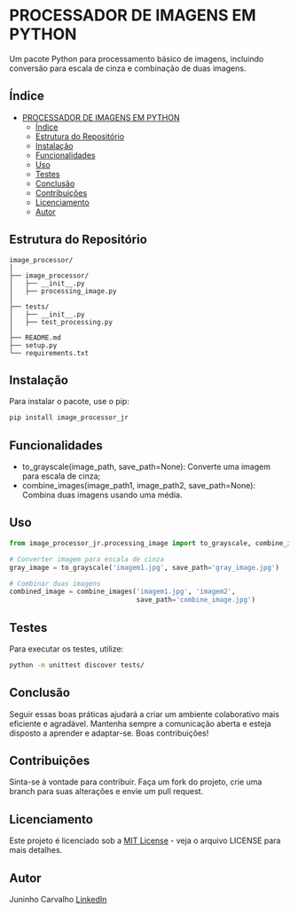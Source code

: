 # PROCESSADOR DE IMAGENS EM PYTHON

Um pacote Python para processamento básico de imagens, incluindo conversão para escala de cinza e combinação de duas imagens.

## Índice

- [PROCESSADOR DE IMAGENS EM PYTHON](#processador-de-imagens-em-python)
  - [Índice](#índice)
  - [Estrutura do Repositório](#estrutura-do-repositório)
  - [Instalação](#instalação)
  - [Funcionalidades](#funcionalidades)
  - [Uso](#uso)
  - [Testes](#testes)
  - [Conclusão](#conclusão)
  - [Contribuições](#contribuições)
  - [Licenciamento](#licenciamento)
  - [Autor](#autor)

## Estrutura do Repositório

````
image_processor/
│
├── image_processor/
│   ├── __init__.py
│   ├── processing_image.py
│
├── tests/
│   ├── __init__.py
│   ├── test_processing.py
│
├── README.md
├── setup.py
└── requirements.txt
````

## Instalação

Para instalar o pacote, use o pip:

```bash
pip install image_processor_jr
```

## Funcionalidades

- to_grayscale(image_path, save_path=None): Converte uma imagem para escala de cinza;
- combine_images(image_path1, image_path2, save_path=None): Combina duas imagens usando uma média.

## Uso

``` python
from image_processor_jr.processing_image import to_grayscale, combine_images

# Converter imagem para escala de cinza
gray_image = to_grayscale('imagem1.jpg', save_path='gray_image.jpg')

# Combinar duas imagens
combined_image = combine_images('imagem1.jpg', 'imagem2',
                                save_path='combine_image.jpg')
```

## Testes
Para executar os testes, utilize:

```bash
python -m unittest discover tests/
```

## Conclusão

Seguir essas boas práticas ajudará a criar um ambiente colaborativo mais eficiente e agradável. Mantenha sempre a comunicação aberta e esteja disposto a aprender e adaptar-se. Boas contribuições!

## Contribuições
Sinta-se à vontade para contribuir. Faça um fork do projeto, crie uma branch para suas alterações e envie um pull request.

## Licenciamento

Este projeto é licenciado sob a [MIT License](LICENSE) - veja o arquivo LICENSE para mais detalhes.

## Autor

Juninho Carvalho [LinkedIn](https://www.linkedin.com/in/jacivaldocarvalho/)


